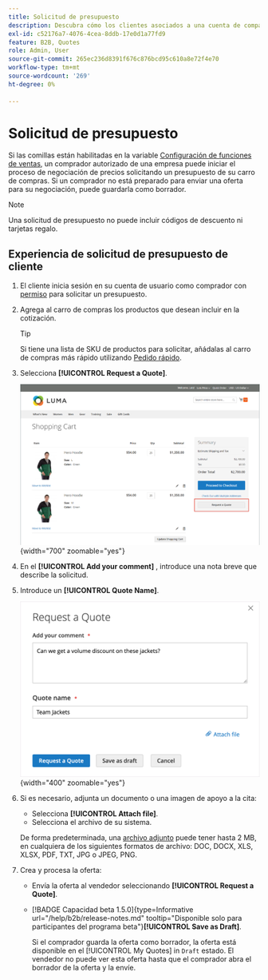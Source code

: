 ```yaml
---
title: Solicitud de presupuesto
description: Descubra cómo los clientes asociados a una cuenta de compañía pueden enviar una solicitud de presupuesto.
exl-id: c52176a7-4076-4cea-8ddb-17e0d1a77fd9
feature: B2B, Quotes
role: Admin, User
source-git-commit: 265ec236d8391f676c876bcd95c610a8e72f4e70
workflow-type: tm+mt
source-wordcount: '269'
ht-degree: 0%

---
```


# Solicitud de presupuesto

Si las comillas están habilitadas en la variable [Configuración de funciones de ventas](configure-quotes.md), un comprador autorizado de una empresa puede iniciar el proceso de negociación de precios solicitando un presupuesto de su carro de compras. Si un comprador no está preparado para enviar una oferta para su negociación, puede guardarla como borrador.

>[!NOTE]
>
>Una solicitud de presupuesto no puede incluir códigos de descuento ni tarjetas regalo.

## Experiencia de solicitud de presupuesto de cliente

1. El cliente inicia sesión en su cuenta de usuario como comprador con [permiso](account-company-roles-permissions.md) para solicitar un presupuesto.

1. Agrega al carro de compras los productos que desean incluir en la cotización.

   >[!TIP]
   > 
   >Si tiene una lista de SKU de productos para solicitar, añádalas al carro de compras más rápido utilizando [Pedido rápido](quick-order.md).

1. Selecciona **[!UICONTROL Request a Quote]**.

   ![Solicitud de una cotización del carro de compras](./assets/quote-request-from-cart.png){width="700" zoomable="yes"}

1. En el **[!UICONTROL Add your comment]** , introduce una nota breve que describe la solicitud.

1. Introduce un **[!UICONTROL Quote Name]**.

   ![Introducción de los comentarios y el nombre del presupuesto](./assets/quote-request-from-cart-name-comments.png){width="400" zoomable="yes"}

1. Si es necesario, adjunta un documento o una imagen de apoyo a la cita:

   - Selecciona **[!UICONTROL Attach file]**.
   - Selecciona el archivo de su sistema.

   De forma predeterminada, una [archivo adjunto](configure-quotes.md) puede tener hasta 2 MB, en cualquiera de los siguientes formatos de archivo: DOC, DOCX, XLS, XLSX, PDF, TXT, JPG o JPEG, PNG.

1. Crea y procesa la oferta:

   - Envía la oferta al vendedor seleccionando **[!UICONTROL Request a Quote]**.
   - [!BADGE Capacidad beta 1.5.0]{type=Informative url="/help/b2b/release-notes.md" tooltip="Disponible solo para participantes del programa beta"}**[!UICONTROL Save as Draft]**.

     Si el comprador guarda la oferta como borrador, la oferta está disponible en el [!UICONTROL My Quotes] in `Draft` estado. El vendedor no puede ver esta oferta hasta que el comprador abra el borrador de la oferta y la envíe.
